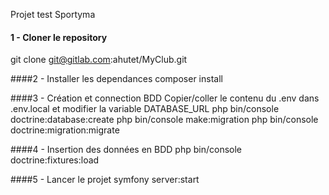 Projet test Sportyma

#### 1 - Cloner le repository
 git clone git@gitlab.com:ahutet/MyClub.git

####2 - Installer les dependances
  composer install

####3 - Création et connection BDD
Copier/coller le contenu du .env dans .env.local et modifier la variable DATABASE_URL
  php bin/console doctrine:database:create
  php bin/console make:migration
  php bin/console doctrine:migration:migrate

####4 - Insertion des données en BDD
  php bin/console doctrine:fixtures:load

####5 - Lancer le projet
  symfony server:start
